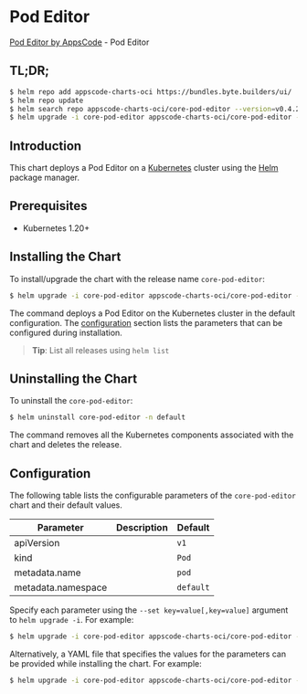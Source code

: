 # Pod Editor

[Pod Editor by AppsCode](https://byte.builders) - Pod Editor

## TL;DR;

```bash
$ helm repo add appscode-charts-oci https://bundles.byte.builders/ui/
$ helm repo update
$ helm search repo appscode-charts-oci/core-pod-editor --version=v0.4.21
$ helm upgrade -i core-pod-editor appscode-charts-oci/core-pod-editor -n default --create-namespace --version=v0.4.21
```

## Introduction

This chart deploys a Pod Editor on a [Kubernetes](http://kubernetes.io) cluster using the [Helm](https://helm.sh) package manager.

## Prerequisites

- Kubernetes 1.20+

## Installing the Chart

To install/upgrade the chart with the release name `core-pod-editor`:

```bash
$ helm upgrade -i core-pod-editor appscode-charts-oci/core-pod-editor -n default --create-namespace --version=v0.4.21
```

The command deploys a Pod Editor on the Kubernetes cluster in the default configuration. The [configuration](#configuration) section lists the parameters that can be configured during installation.

> **Tip**: List all releases using `helm list`

## Uninstalling the Chart

To uninstall the `core-pod-editor`:

```bash
$ helm uninstall core-pod-editor -n default
```

The command removes all the Kubernetes components associated with the chart and deletes the release.

## Configuration

The following table lists the configurable parameters of the `core-pod-editor` chart and their default values.

|     Parameter      | Description |       Default        |
|--------------------|-------------|----------------------|
| apiVersion         |             | <code>v1</code>      |
| kind               |             | <code>Pod</code>     |
| metadata.name      |             | <code>pod</code>     |
| metadata.namespace |             | <code>default</code> |


Specify each parameter using the `--set key=value[,key=value]` argument to `helm upgrade -i`. For example:

```bash
$ helm upgrade -i core-pod-editor appscode-charts-oci/core-pod-editor -n default --create-namespace --version=v0.4.21 --set apiVersion=v1
```

Alternatively, a YAML file that specifies the values for the parameters can be provided while
installing the chart. For example:

```bash
$ helm upgrade -i core-pod-editor appscode-charts-oci/core-pod-editor -n default --create-namespace --version=v0.4.21 --values values.yaml
```
